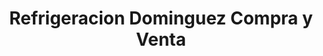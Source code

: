 ---
title: "Refrigeracion Dominguez Compra y Venta"
url: /san-lorenzo/refrigeracion-dominguez-compra-y-venta/
shop: Allgemein
---